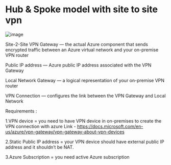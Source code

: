 

# Hub & Spoke model with site to site vpn

![image](https://user-images.githubusercontent.com/33985509/124583009-e1afa000-de52-11eb-9bb9-1084fddf7b12.png)


Site-2-Site VPN Gateway — the actual Azure component that sends encrypted traffic between an Azure virtual network and your on-premise VPN router

Public IP address — Azure public IP address associated with the VPN Gateway

Local Network Gateway — a logical representation of your on-premise VPN router

VPN Connection — configures the link between the VPN Gateway and Local Network


Requirements :

1.VPN device = you need to have VPN device in on-premises to create the VPN connection with azure
  Link - https://docs.microsoft.com/en-us/azure/vpn-gateway/vpn-gateway-about-vpn-devices
  
2.Static Public IP address = your VPN device should have external public IP address and it shouldn’t be NAT.

3.Azure Subscription =  you need active Azure subscription

